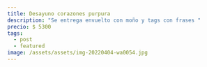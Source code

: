 ```yaml
---
title: Desayuno corazones purpura
description: "Se entrega envuelto con moño y tags con frases "
precio: $ 5300
tags:
  - post
  - featured
image: /assets/assets/img-20220404-wa0054.jpg
---
```

